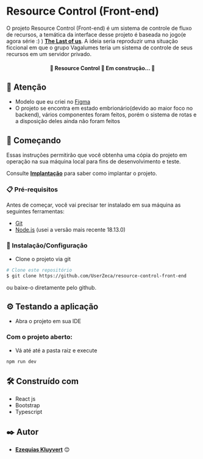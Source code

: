 # Resource Control (Front-end)

O projeto Resource Control (Front-end) é um sistema de controle de fluxo de recursos, a temática da interface desse projeto é baseada no jogo(e agora série :) )
[**The Last of us**](https://thelastofus.fandom.com/wiki/The_Last_of_Us_Part_I). A ideia seria reproduzir uma situação ficcional em que o grupo Vagalumes teria um 
sistema de controle de seus recursos em um servidor privado.

<h4 align="center"> 
	🚧  Resource Control 🚀 Em construção...  🚧
</h4>

## 📌 Atenção

- Modelo que eu criei no [Figma](https://www.figma.com/file/ezclD0bsLERJMGT6rBH6fX/Resource-Control?node-id=0%3A1&t=5wtTmhtj9J7kYllV-1)
- O projeto se encontra em estado embrionário(devido ao maior foco no backend), vários componentes foram feitos, porém o sistema de rotas e a disposição deles ainda não foram feitos

## 🚀 Começando


Essas instruções permitirão que você obtenha uma cópia do projeto em operação na sua máquina local para fins de desenvolvimento e teste.

Consulte **[Implantação](#-implanta%C3%A7%C3%A3o)** para saber como implantar o projeto.

### 📋 Pré-requisitos

Antes de começar, você vai precisar ter instalado em sua máquina as seguintes ferramentas:

- [Git](https://git-scm.com/downloads)
- [Node.js](https://nodejs.org/en/download/) (usei a versão mais recente 18.13.0)

### 🔧 Instalação/Configuração

- Clone o projeto via git

```Bash
# Clone este repositório
$ git clone https://github.com/UserZeca/resource-control-front-end

```

ou baixe-o diretamente pelo github.



## ⚙️ Testando a aplicação

- Abra o projeto em sua IDE 

### Com o projeto aberto:

- Vá até até a pasta raiz e execute

```bash
npm run dev

```


## 🛠️ Construído com

* React js
* Bootstrap 
* Typescript


## ✒️ Autor

* [**Ezequias Kluyvert**](https://github.com/UserZeca) 😊
